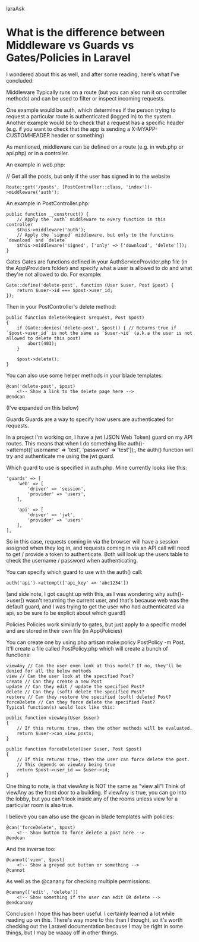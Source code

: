  laraAsk
# What is the difference between Middleware vs Guards vs Gates/Policies in Laravel


I wondered about this as well, and after some reading, here's what I've concluded:

Middleware
Typically runs on a route (but you can also run it on controller methods) and can be used to filter or inspect incoming requests.

One example would be auth, which determines if the person trying to request a particular route is authenticated (logged in) to the system. Another example would be to check that a request has a specific header (e.g. if you want to check that the app is sending a X-MYAPP-CUSTOMHEADER header or something)

As mentioned, middleware can be defined on a route (e.g. in web.php or api.php) or in a controller.

An example in web.php:

// Get all the posts, but only if the user has signed in to the website 
```
Route::get('/posts', [PostController::class, 'index'])->middleware('auth');
```
An example in PostController.php:
```
public function __construct() {
    // Apply the `auth` middleware to every function in this controller
    $this->middleware('auth');
    // Apply the `signed` middleware, but only to the functions `download` and `delete`
    $this->middleware('signed', ['only' => ['download', 'delete']]);
}
```

Gates
Gates are functions defined in your AuthServiceProvider.php file (in the App\Providers folder) and specify what a user is allowed to do and what they're not allowed to do. For example:
```
Gate::define('delete-post', function (User $user, Post $post) {
    return $user->id === $post->user_id;
});
```
Then in your PostController's delete method:
```
public function delete(Request $request, Post $post)
{
    if (Gate::denies('delete-post', $post)) { // Returns true if `$post->user_id` is not the same as `$user->id` (a.k.a the user is not allowed to delete this post)
        abort(403);
    }

    $post->delete();
}
```
You can also use some helper methods in your blade templates:
```
@can('delete-post', $post)
    <!-- Show a link to the delete page here -->
@endcan
```
(I've expanded on this below)

Guards
Guards are a way to specify how users are authenticated for requests.

In a project I'm working on, I have a jwt (JSON Web Token) guard on my API routes. This means that when I do something like auth()->attempt(['username' => 'test', 'password' => 'test']);, the auth() function will try and authenticate me using the jwt guard.

Which guard to use is specified in auth.php. Mine currently looks like this:

    'guards' => [
        'web' => [
            'driver' => 'session',
            'provider' => 'users',
        ],

        'api' => [
            'driver' => 'jwt',
            'provider' => 'users'
        ],
    ],
So in this case, requests coming in via the browser will have a session assigned when they log in, and requests coming in via an API call will need to get / provide a token to authenticate. Both will look up the users table to check the username / password when authenticating.

You can specify which guard to use with the auth() call:
```
auth('api')->attempt(['api_key' => 'abc1234'])
```
(and side note, I got caught up with this, as I was wondering why auth()->user() wasn't returning the current user, and that's because web was the default guard, and I was trying to get the user who had authenticated via api, so be sure to be explicit about which guard!)

Policies
Policies work similarly to gates, but just apply to a specific model and are stored in their own file (in App\Policies)

You can create one by using php artisan make:policy PostPolicy -m Post. It'll create a file called PostPolicy.php which will create a bunch of functions:
```
viewAny // Can the user even look at this model? If no, they'll be denied for all the below methods
view // Can the user look at the specified Post?
create // Can they create a new Post
update // Can they edit / update the specified Post?
delete // Can they (soft) delete the specified Post?
restore // Can they restore the specified (soft) deleted Post?
forceDelete // Can they force delete the specified Post?
Typical function(s) would look like this:
```
```
public function viewAny(User $user)
{
    // If this returns true, then the other methods will be evaluated.
    return $user->can_view_posts;
}
```
```
public function forceDelete(User $user, Post $post)
{
    // If this returns true, then the user can force delete the post.
    // This depends on viewAny being true
    return $post->user_id == $user->id;
}
```
One thing to note, is that viewAny is NOT the same as "view all"! Think of viewAny as the front door to a building. If viewAny is true, you can go into the lobby, but you can't look inside any of the rooms unless view for a particular room is also true.

I believe you can also use the @can in blade templates with policies:
```
@can('forceDelete', $post)
    <!-- Show button to force delete a post here -->
@endcan
```
And the inverse too:
```
@cannot('view', $post)
    <!-- Show a greyed out button or something -->
@cannot
```
As well as the @canany for checking multiple permissions:
```
@canany(['edit', 'delete'])
    <!-- Show something if the user can edit OR delete -->
@endcanany
```
Conclusion
I hope this has been useful. I certainly learned a lot while reading up on this. There's way more to this than I thought, so it's worth checking out the Laravel documentation because I may be right in some things, but I may be waaay off in other things.
